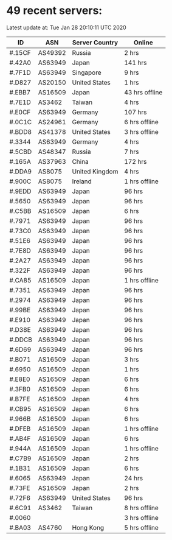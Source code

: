 # 49 recent servers:

Latest update at: Tue Jan 28 20:10:11 UTC 2020

| ID | ASN | Server Country | Online |
| -- | --- | -------------- | ------ |
| #.15CF | AS49392 | Russia | 2 hrs |
| #.42A0 | AS63949 | Japan | 141 hrs |
| #.7F1D | AS63949 | Singapore | 9 hrs |
| #.D827 | AS20150 | United States | 1 hrs |
| #.EBB7 | AS16509 | Japan | 43 hrs offline |
| #.7E1D | AS3462 | Taiwan | 4 hrs |
| #.E0CF | AS63949 | Germany | 107 hrs |
| #.0C1C | AS24961 | Germany | 6 hrs offline |
| #.BDD8 | AS41378 | United States | 3 hrs offline |
| #.3344 | AS63949 | Germany | 4 hrs |
| #.5CBD | AS48347 | Russia | 7 hrs |
| #.165A | AS37963 | China | 172 hrs |
| #.DDA9 | AS8075 | United Kingdom | 4 hrs |
| #.900C | AS8075 | Ireland | 1 hrs offline |
| #.9EDD | AS63949 | Japan | 96 hrs |
| #.5650 | AS63949 | Japan | 96 hrs |
| #.C5BB | AS16509 | Japan | 6 hrs |
| #.7971 | AS63949 | Japan | 96 hrs |
| #.73C0 | AS63949 | Japan | 96 hrs |
| #.51E6 | AS63949 | Japan | 96 hrs |
| #.7E8D | AS63949 | Japan | 96 hrs |
| #.2A27 | AS63949 | Japan | 96 hrs |
| #.322F | AS63949 | Japan | 96 hrs |
| #.CA85 | AS16509 | Japan | 1 hrs offline |
| #.7351 | AS63949 | Japan | 96 hrs |
| #.2974 | AS63949 | Japan | 96 hrs |
| #.99BE | AS63949 | Japan | 96 hrs |
| #.E910 | AS63949 | Japan | 96 hrs |
| #.D38E | AS63949 | Japan | 96 hrs |
| #.DDCB | AS63949 | Japan | 96 hrs |
| #.6D69 | AS63949 | Japan | 96 hrs |
| #.B071 | AS16509 | Japan | 3 hrs |
| #.6950 | AS16509 | Japan | 1 hrs |
| #.E8E0 | AS16509 | Japan | 6 hrs |
| #.3FB0 | AS16509 | Japan | 6 hrs |
| #.B7FE | AS16509 | Japan | 4 hrs |
| #.CB95 | AS16509 | Japan | 6 hrs |
| #.966B | AS16509 | Japan | 6 hrs |
| #.DFEB | AS16509 | Japan | 1 hrs offline |
| #.AB4F | AS16509 | Japan | 6 hrs |
| #.944A | AS16509 | Japan | 1 hrs offline |
| #.C7B9 | AS16509 | Japan | 2 hrs |
| #.1B31 | AS16509 | Japan | 6 hrs |
| #.6065 | AS63949 | Japan | 24 hrs |
| #.73FE | AS16509 | Japan | 2 hrs |
| #.72F6 | AS63949 | United States | 96 hrs |
| #.6C91 | AS3462 | Taiwan | 8 hrs offline |
| #.0060 |  |  | 3 hrs offline |
| #.BA03 | AS4760 | Hong Kong | 5 hrs offline |


